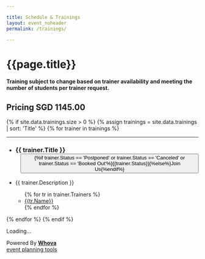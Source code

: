 ```yaml
---

title: Schedule & Trainings
layout: event_noheader
permalink: /trainings/

---
```

# {{page.title}}

#### Training subject to change based on trainer availability and meeting the number of students per trainer request.

## Pricing SGD 1145.00
<!--
1-day course : $1145.00 SGD<br>

All training will be held at Marina Bay Sands Singapore

<br><br>
1-day training courses will be held on October 4, 2023
-->

<section class='training'>
{% if site.data.trainings.size > 0 %}
{% assign trainings = site.data.trainings | sort: 'Title' %}
{% for trainer in trainings %}
<section class="trainer-section" id="{{trainer.SectionId}}">
<hr>
<ul>
<li><h3 class='training-header'>{{ trainer.Title }}<button class="cta-button grey" {%if trainer.Status == 'Postponed' or trainer.Status == 'Canceled' or trainer.Status == 'Booked Out' %}disabled='true' {%endif%} onclick="location.href='{{trainer.URL}}';" style="margin-left:1em;cursor: pointer;max-width=80px;">{%if trainer.Status == 'Postponed' or trainer.Status == 'Canceled' or trainer.Status == 'Booked Out'%}{{trainer.Status}}{%else%}Join Us{%endif%}</button></h3></li>
<li class="training-desc">{{ trainer.Description }}</li>
    <ul>
        {% for tr in trainer.Trainers %}
        <li><div class="training-container"><a href="/trainers/#{{tr.TrainerId}}" title="{{tr.Biography | strip_html}}"><div class="training-image" style="background-image:url('{{tr.Image}}');"></div>{{tr.Name}}</a></div></li>
        {% endfor %}
    </ul>
</ul>
</section>
{% endfor %}
{% endif %}
</section>



<div>
    <div title="Whova event and conference app" id="whova-agendawidget">
        <p id="whova-loading">Loading...</p>
    </div>
    <script src="https://whova.com/static/frontend/xems/js/embed/embedagenda.js?eid=ZNk4IrprrjY59vB8oh4AnxS1AR86-tmwfzGYK3x2rcs%3D&host=https://whova.com" type="text/javascript&filter=Training%20-%20October%204"  id="embeded-agenda-script">
    </script>
    <div id="whova-wrap" class="whova-wrap-class">
        Powered By
        <a class="brandlink" target="_blank" href="https://whova.com">
            <b>Whova</b>
        </a>
        <br/>
        <a class="whova-emslink brandanchorlink" target="_blank" href="https://whova.com/blog/free-event-planning-software-make-you-rockstar/">
            event planning tools
        </a>
    </div>
</div>

